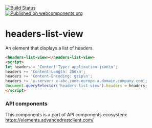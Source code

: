 [![Build Status](https://travis-ci.org/advanced-rest-client/headers-list-view.svg?branch=stage)](https://travis-ci.org/advanced-rest-client/headers-list-view)  
[![Published on webcomponents.org](https://img.shields.io/badge/webcomponents.org-published-blue.svg)](https://www.webcomponents.org/element/advanced-rest-client/headers-list-view)

# headers-list-view

An element that displays a list of headers.

<!---
```
<custom-element-demo>
  <template>
    <link rel="import" href="headers-list-view.html">
    <next-code-block></next-code-block>
  </template>
</custom-element-demo>
```
-->

```html
<headers-list-view></headers-list-view>
<script>
let headers = 'Content-Type: application-json\n';
headers += 'Content-Length: 256\n';
headers += 'Content-Encoding: gzip\n';
headers += 'x-server: x-abc.zone-europe-a.domain.company.com';
document.querySelector('headers-list-view').headers = headers;
</script>
```

### API components

This components is a part of API components ecosystem: https://elements.advancedrestclient.com/
